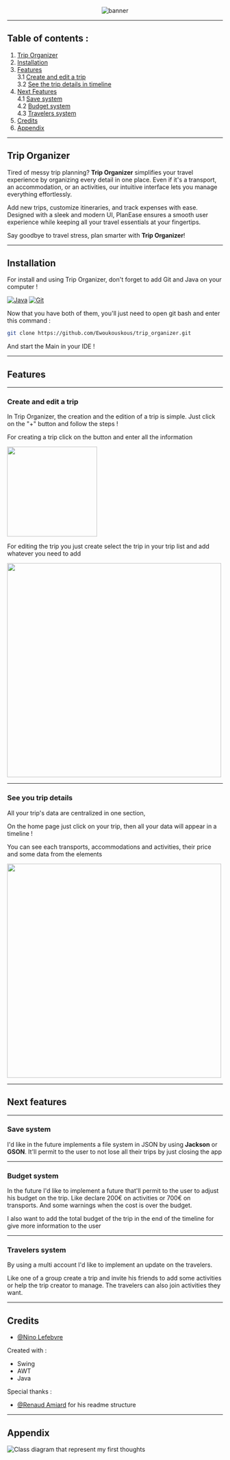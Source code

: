 <p align="center">
    <img src="assetsReadme/banner.png" alt="banner"/>
</p>

___

## Table of contents : 

1. [Trip Organizer]()
2. [Installation]()
3. [Features]()<br>
    3.1 [Create and edit a trip]() <br>
    3.2 [See the trip details in timeline]()
4. [Next Features]() <br>
    4.1 [Save system]()<br>
    4.2 [Budget system]()<br>
    4.3 [Travelers system]()
5. [Credits]()
6. [Appendix]()

___

## Trip Organizer

Tired of messy trip planning? **Trip Organizer** simplifies your travel 
experience by organizing every detail in one place. Even if it's a transport, 
an accommodation, or an activities, our intuitive interface lets you manage 
everything effortlessly. 

Add new trips, customize itineraries, and track expenses with ease. 
Designed with a sleek and modern UI, PlanEase ensures a smooth user experience 
while keeping all your travel essentials at your fingertips. 

Say goodbye to travel stress, plan smarter with **Trip Organizer**!

___ 

## Installation

For install and using Trip Organizer, don't forget to add Git and Java on your 
computer !

[![Java](https://img.shields.io/badge/Java-%23ED8B00.svg?logo=openjdk&logoColor=white)](https://docs.aws.amazon.com/corretto/latest/corretto-21-ug/downloads-list.html)
[![Git](https://img.shields.io/badge/Git-F05032?logo=git&logoColor=fff)](https://git-scm.com/downloads)

Now that you have both of them, you'll just need to open git bash and enter this
command :
```bash
git clone https://github.com/Ewoukouskous/trip_organizer.git
```
And start the Main in your IDE !

___

## Features

---

### Create and edit a trip

In Trip Organizer, the creation and the edition of a trip is simple. Just
click on the "+" button and follow the steps !

For creating a trip click on the button and enter all the information

<img src="assetsReadme/createTrip.png" height="210">

For editing the trip you just create select the trip in your trip list and add 
whatever you need to add

<img src="assetsReadme/editTrip.png" height="500">

--- 

### See you trip details

All your trip's data are centralized in one section, 

On the home page just click on your trip, then all your data will appear in a
timeline !

You can see each transports, accommodations and activities, their price and some 
data from the elements

<img src="assetsReadme/timeline.png" height="500">

___

## Next features

---

### Save system

I'd like in the future implements a file system in JSON by using **Jackson** 
or **GSON**. It'll permit to the user to not lose all their trips by just closing
the app

---

### Budget system

In the future I'd like to implement a future that'll permit to the user
to adjust his budget on the trip.
Like declare 200€ on activities or 700€ on transports. And some warnings when the 
cost is over the budget.

I also want to add the total budget of the trip in the end of the timeline for 
give more information to the user

--- 

### Travelers system

By using a multi account I'd like to implement an update on the travelers.

Like one of a group create a trip and invite his friends to add some activities or help
the trip creator to manage. The travelers can also join activities they want.

___ 

## Credits

- [@Nino Lefebvre]()

Created with : 
- Swing 
- AWT
- Java

Special thanks : 
- [@Renaud Amiard]() for his readme structure

___ 

## Appendix

![Class diagram](UML_TripOrganizer.drawio.png) that represent my first thoughts